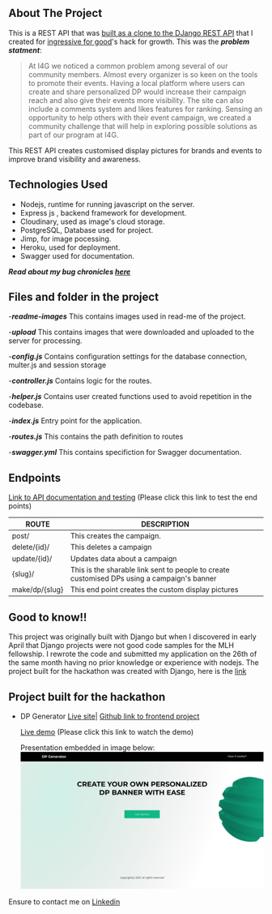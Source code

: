 <!-- ABOUT THE PROJECT -->
## About The Project


This is a REST API that was [built as a clone to the DJango REST API](https://github.com/Chinwendu20/I4GDPGenerator) that I created for [ingressive for good](https://ingressive.org/)'s hack for growth. This was the ***problem statment***:

> At I4G we noticed a common problem among several of our community members. Almost every organizer is so keen on the tools to promote their events. Having a local platform where users can create and share personalized DP would increase their campaign reach and also give their events more visibility. The site can also include a comments system and likes features for ranking. Sensing an opportunity to help others with their event campaign, we created a community challenge that will help in exploring possible solutions as part of our program at I4G.

This REST API creates customised display pictures for brands and events to improve brand visibility and awareness.

## Technologies Used

* Nodejs, runtime for running javascript on the server.
* Express js , backend framework for development.
* Cloudinary, used as image's cloud storage.
* PostgreSQL, Database used for project.
* Jimp, for image pocessing.
* Heroku, used for deployment.
* Swagger used for documentation.

***Read about my bug chronicles [here](https://www.linkedin.com/posts/maureen-ononiwu_thebugchronicles-nodejs-nodejs-activity-6925646298079461376-wFxE?utm_source=linkedin_share&utm_medium=member_desktop_web)***

## Files and folder in the project

-***readme-images***
This contains images used in read-me of the project.

-***upload***
This contains images that were downloaded and uploaded to the server for processing.

-***config.js***
Contains configuration settings for the database connection, multer.js and session storage

-***controller.js***
Contains logic for the routes.

-***helper.js***
Contains user created functions used to avoid repetition in the codebase.

-***index.js***
Entry point for the application.

-***routes.js***
This contains the path definition to routes

-***swagger.yml***
This contains specifiction for Swagger documentation.

## Endpoints

[Link to API documentation and testing](https://node-dp-generator.herokuapp.com/api-docs/) (Please click this link to test the end points)

|ROUTE                |DESCRIPTION                    |
|---------------------|-------------------------------|
|post/                |This creates the campaign.     |
|delete/{id}/         |This deletes a campaign|                 
|update/{id}/         |Updates data about a campaign |
|{slug}/              | This is the sharable link sent to people to create customised DPs using a campaign's banner|
|make/dp/{slug}       | This end point creates the custom display pictures|

## Good to know!!

This project was originally built with Django but when I discovered in early April that Django projects were not good code samples for the MLH fellowship. I rewrote the code and submitted my application on the 26th of the same month having no prior knowledge or experience with nodejs. The project built for the hackathon was created with Django, here is the [link](https://github.com/Chinwendu20/I4GDPGenerator)

## Project built for the hackathon

* DP Generator
  [Live site](https://dp-generator.vercel.app/)| [Github link to frontend project](https://github.com/eniolajayi/dp-generator)
  
  [Live demo](https://www.linkedin.com/posts/maureen-ononiwu_hackforgrowth-codesandboxchallenge-codenewbie-activity-6914716433453043713-wTwe?utm_source=linkedin_share&utm_medium=member_desktop_web) (Please click this link to watch the demo)
  
  Presentation embedded in image below:
  [![image](readme-images/desktop.jpg)](https://www.canva.com/design/DAE8EeC_4yI/nomyYurCNbOL_4pR0w6Grg/view?utm_content=DAE8EeC_4yI&utm_campaign=designshare&utm_medium=link2&utm_source=sharebutton#1)




Ensure to contact me on [Linkedin](https://www.linkedin.com/in/maureen-ononiwu-49b3b212a/)



